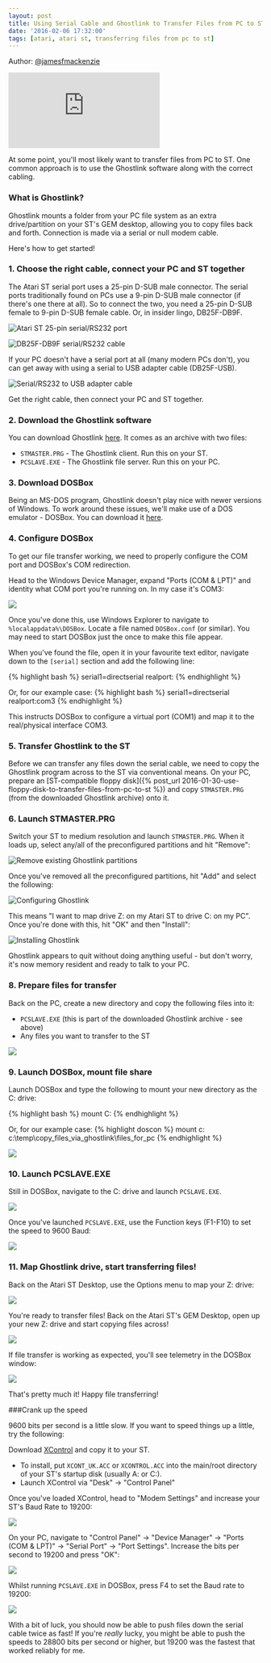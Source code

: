 ```yaml
---
layout: post
title: Using Serial Cable and Ghostlink to Transfer Files from PC to ST
date: '2016-02-06 17:32:00' 
tags: [atari, atari st, transferring files from pc to st]
---
```


Author: <a href="http://www.twitter.com/jamesfmackenzie" target="_blank">@jamesfmackenzie</a>

<div class="youtube-container">
<iframe src="https://www.youtube.com/embed/N_l7VXHF9m0?rel=0" 
frameborder="0" allowfullscreen class="youtube-video"></iframe>
</div> 

At some point, you'll most likely want to transfer files from PC to ST. One common approach is to use the Ghostlink software along with the correct cabling.

### What is Ghostlink?

Ghostlink mounts a folder from your PC file system as an extra drive/partition on your ST's GEM desktop, allowing you to copy files back and forth. Connection is made via a serial or null modem cable.

Here's how to get started!

### 1. Choose the right cable, connect your PC and ST together

The Atari ST serial port uses a 25-pin D-SUB male connector. The serial ports traditionally found on PCs use a 9-pin D-SUB male connector (if there's one there at all). So to connect the two, you need a 25-pin D-SUB female to 9-pin D-SUB female cable. Or, in insider lingo, DB25F-DB9F.

![](/img/posts/atari_st_rs232_serial_port_25pin_db25.jpg "Atari ST 25-pin serial/RS232 port")

![](/img/posts/atari_st_rs232_serial_cable_db25f-db9f.jpg "DB25F-DB9F serial/RS232 cable")

If your PC doesn't have a serial port at all (many modern PCs don't), you can get away with using a serial to USB adapter cable (DB25F-USB).

![](/img/posts/atari_st_rs232_serial_to_usb_adapter.jpg "Serial/RS232 to USB adapter cable")

Get the right cable, then connect your PC and ST together.

### 2. Download the Ghostlink software

You can download Ghostlink <a href="http://www.chebucto.ns.ca/Services/PDA/AtariSTMisc.shtml" target="_blank">here</a>. It comes as an archive with two files:

* <code>STMASTER.PRG</code> - The Ghostlink client. Run this on your ST.
* <code>PCSLAVE.EXE</code> - The Ghostlink file server. Run this on your PC.

### 3. Download DOSBox

Being an MS-DOS program, Ghostlink doesn't play nice with newer versions of Windows. To work around these issues, we'll make use of a DOS emulator - DOSBox. You can download it <a href="http://www.dosbox.com/download.php?main=1" target="_blank">here</a>. 

### 4. Configure DOSBox

To get our file transfer working, we need to properly configure the COM port and DOSBox's COM redirection.

Head to the Windows Device Manager, expand "Ports (COM & LPT)" and identity what COM port you're running on. In my case it's COM3:

![](/img/posts/device_manager_com_ports.png)

Once you've done this, use Windows Explorer to navigate to <code>%localappdata%\DOSBox</code>. Locate a file named <code>DOSBox.conf</code> (or similar). You may need to start DOSBox just the once to make this file appear. 

When you've found the file, open it in your favourite text editor, navigate down to the <code>[serial]</code> section and add the following line:

{% highlight bash %}
serial1=directserial realport:<MY REAL COM PORT>
{% endhighlight %}

Or, for our example case:
{% highlight bash %}
serial1=directserial realport:com3
{% endhighlight %}

This instructs DOSBox to configure a virtual port (COM1) and map it to the real/physical interface COM3.

### 5. Transfer Ghostlink to the ST

Before we can transfer any files down the serial cable, we need to copy the Ghostlink program across to the ST via conventional means. On your PC, prepare an [ST-compatible floppy disk]({% post_url 2016-01-30-use-floppy-disk-to-transfer-files-from-pc-to-st %}) and copy <code>STMASTER.PRG</code> (from the downloaded Ghostlink archive) onto it.

### 6. Launch STMASTER.PRG

Switch your ST to medium resolution and launch <code>STMASTER.PRG</code>. When it loads up, select any/all of the preconfigured partitions and hit "Remove":

![](/img/posts/configuring_ghostlink_1.png "Remove existing Ghostlink partitions")

Once you've removed all the preconfigured partitions, hit "Add" and select the following:

![](/img/posts/configuring_ghostlink_2.png "Configuring Ghostlink")

This means "I want to map drive Z: on my Atari ST to drive C: on my PC". Once you're done with this, hit "OK" and then "Install":

![](/img/posts/configuring_ghostlink_3.png "Installing Ghostlink")

Ghostlink appears to quit without doing anything useful - but don't worry, it's now memory resident and ready to talk to your PC.

### 8. Prepare files for transfer

Back on the PC, create a new directory and copy the following files into it:

* <code>PCSLAVE.EXE</code> (this is part of the downloaded Ghostlink archive - see above)
* Any files you want to transfer to the ST

![](/img/posts/files_to_copy_st.png)

### 9. Launch DOSBox, mount file share

Launch DOSBox and type the following to mount your new directory as the C: drive:

{% highlight bash %}
mount C: <PATH TO FILE SHARE DIRECTORY>
{% endhighlight %}

Or, for our example case:
{% highlight doscon %}
mount c: c:\temp\copy_files_via_ghostlink\files_for_pc
{% endhighlight %}

![](/img/posts/dosbox_mount_file_share.gif)

### 10. Launch PCSLAVE.EXE

Still in DOSBox, navigate to the C: drive and launch <code>PCSLAVE.EXE</code>.

![](/img/posts/launch_pc_slave.png)

Once you've launched <code>PCSLAVE.EXE</code>, use the Function keys (F1-F10) to set the speed to 9600 Baud: 

![](/img/posts/ghostlink_9600_baud.png)

### 11. Map Ghostlink drive, start transferring files!

Back on the Atari ST Desktop, use the Options menu to map your Z: drive:

![](/img/posts/atari_st_map_drive.gif)

You're ready to transfer files! Back on the Atari ST's GEM Desktop, open up your new Z: drive and start copying files across! 

![](/img/posts/atari_st_transfer_files.gif)

If file transfer is working as expected, you'll see telemetry in the DOSBox window:

![](/img/posts/ghostlink_pc_slave_telemetry.png)

That's pretty much it! Happy file transferring!

###Crank up the speed

9600 bits per second is a little slow. If you want to speed things up a little, try the following:

Download <a href="https://sites.google.com/site/stessential/control-panel-replacements/xcontrol" target="_blank">XControl</a> and copy it to your ST.

* To install, put <code>XCONT_UK.ACC</code> or <code>XCONTROL.ACC</code> into the main/root directory of your ST's startup disk (usually A: or C:).
* Launch XControl via "Desk" -> "Control Panel"

Once you've loaded XControl, head to "Modem Settings" and increase your ST's Baud Rate to 19200:

![](/img/posts/atari_st_xcontrol_19200_baud.png)

On your PC, navigate to "Control Panel" -> "Device Manager" -> "Ports (COM & LPT)" -> "Serial Port" -> "Port Settings". Increase the bits per second to 19200 and press "OK":

![](/img/posts/device_manager_com_port_settings.png)
 
Whilst running <code>PCSLAVE.EXE</code> in DOSBox, press F4 to set the Baud rate to 19200:
 
![](/img/posts/ghostlink_19200_baud.png)

With a bit of luck, you should now be able to push files down the serial cable twice as fast! If you're *really* lucky, you might be able to push the speeds to 28800 bits per second or higher, but 19200 was the fastest that worked reliably for me.
